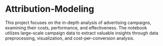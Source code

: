 # Attribution-Modeling
This project focuses on the in-depth analysis of advertising campaigns, examining their costs, performance, and effectiveness. The notebook utilizes large-scale campaign data to extract valuable insights through data preprocessing, visualization, and cost-per-conversion analysis.
